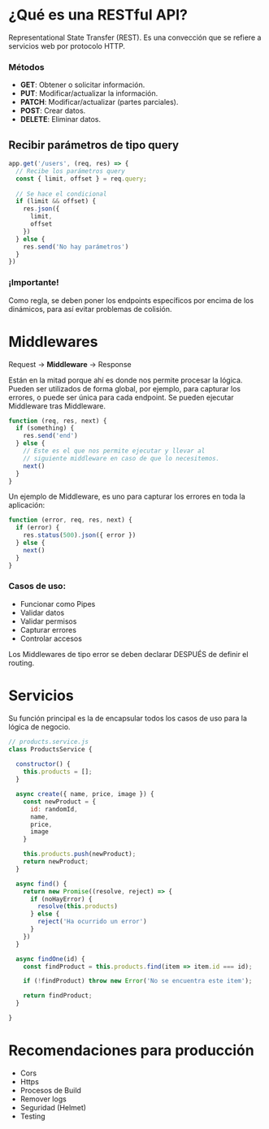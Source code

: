 # ¿Qué es una RESTful API?
Representational State Transfer (REST). Es una convección que se refiere a servicios web por protocolo HTTP.
### Métodos
- **GET**: Obtener o solicitar información.
- **PUT**: Modificar/actualizar la información.
- **PATCH**: Modificar/actualizar (partes parciales).
- **POST**: Crear datos.
- **DELETE**: Eliminar datos.

## Recibir parámetros de tipo query
```js
app.get('/users', (req, res) => {
  // Recibe los parámetros query
  const { limit, offset } = req.query;
  
  // Se hace el condicional
  if (limit && offset) {
    res.json({
      limit, 
      offset
    })
  } else {
    res.send('No hay parámetros')
  }
})
```

### ¡Importante!
Como regla, se deben poner los endpoints específicos por encima de los dinámicos, para así evitar problemas de colisión.

# Middlewares
Request -> **Middleware** -> Response

Están en la mitad porque ahí es donde nos permite procesar la lógica.
Pueden ser utilizados de forma global, por ejemplo, para capturar los errores, o puede ser única para cada endpoint.
Se pueden ejecutar Middleware tras Middleware.

```js
function (req, res, next) {
  if (something) {
    res.send('end')
  } else {
    // Este es el que nos permite ejecutar y llevar al
    // siguiente middleware en caso de que lo necesitemos.
    next()
  }
}
```

Un ejemplo de Middleware, es uno para capturar los errores en toda la aplicación:
```js
function (error, req, res, next) {
  if (error) {
    res.status(500).json({ error })
  } else {
    next()
  }
}
```

### Casos de uso:
- Funcionar como Pipes
- Validar datos
- Validar permisos
- Capturar errores
- Controlar accesos

Los Middlewares de tipo error se deben declarar DESPUÉS de definir el routing.

# Servicios
Su función principal es la de encapsular todos los casos de uso para la lógica de negocio.
```js
// products.service.js
class ProductsService {
  
  constructor() {
    this.products = [];
  }

  async create({ name, price, image }) {
    const newProduct = {
      id: randomId,
      name,
      price,
      image
    }

    this.products.push(newProduct);
    return newProduct;
  }

  async find() {
    return new Promise((resolve, reject) => {
      if (noHayError) {
        resolve(this.products)
      } else {
        reject('Ha ocurrido un error')
      }
    })
  }

  async findOne(id) {
    const findProduct = this.products.find(item => item.id === id);

    if (!findProduct) throw new Error('No se encuentra este item');

    return findProduct;
  }

}
```

# Recomendaciones para producción
- Cors
- Https
- Procesos de Build
- Remover logs
- Seguridad (Helmet)
- Testing